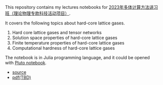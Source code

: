 This repository contains my lectures notebooks for [2023年多体计算方法讲习班（理论物理专款科技活动项目）](http://2023mbcc.cpsjournals.cn/).

It covers the following topics about hard-core lattice gases.

1. Hard core lattice gases and tensor networks
2. Solution space properties of hard-core lattice gases
3. Finite temperature properties of hard-core lattice gases
4. Computational hardness of hard-core lattice gases

The notebook is in Julia programming language, and it could be opened with [Pluto notebook](https://github.com/fonsp/Pluto.jl).
* [source](notebooks/complexity.jl)
* [pdf(TBD)](notebooks/complexity.pdf)
